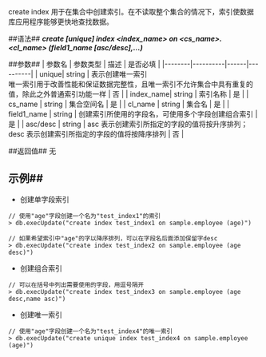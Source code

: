 
create index 用于在集合中创建索引。在不读取整个集合的情况下，索引使数据库应用程序能够更快地查找数据。

##语法##
***create [unique] index \<index_name\> on \<cs_name\>.\<cl_name\> (field1_name [asc/desc],...)***

##参数##
| 参数名 | 参数类型 | 描述 | 是否必填 |
|--------|----------|------|----------|
| unique| string | 表示创建唯一索引<br>唯一索引用于改善性能和保证数据完整性，且唯一索引不允许集合中具有重复的值，除此之外普通索引功能一样 | 否 |
| index_name| string | 索引名称 | 是 |
| cs_name | string | 集合空间名  | 是 |
| cl_name | string | 集合名    | 是 |
| field1_name | string | 创建索引所使用的字段名，可使用多个字段创建组合索引  | 是 |
| asc/desc | string | asc 表示创建索引所指定的字段的值将按升序排列；desc 表示创建索引所指定的字段的值将按降序排列  | 否 |

##返回值##
无 

## 示例##

   * 创建单字段索引 

   ```lang-javascript
   // 使用"age"字段创建一个名为"test_index1"的索引
   > db.execUpdate("create index test_index1 on sample.employee (age)")

   // 如果希望索引中"age"的字以降序排列，可以在字段名后面添加保留字desc
   > db.execUpdate("create index test_index2 on sample.employee (age desc)")
   ```

   * 创建组合索引 

   ```lang-javascript
   // 可以在括号中列出需要使用的字段，用逗号隔开
   > db.execUpdate("create index test_index3 on sample.employee (age desc,name asc)")
   ```

   * 创建唯一索引 

   ```lang-javascript
   // 使用"age"字段创建一个名为"test_index4"的唯一索引
   > db.execUpdate("create unique index test_index4 on sample.employee (age)")
   ```

